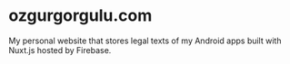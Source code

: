 # ozgurgorgulu.com
My personal website that stores legal texts of my Android apps built with Nuxt.js hosted by Firebase.
